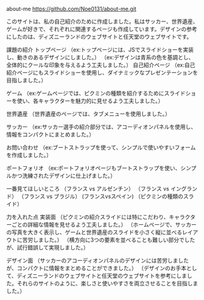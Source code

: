 about-me
https://github.com/Noe0131/about-me.git

このサイトは、私の自己紹介のために作成しました。私はサッカー、世界遺産、ゲームが好きで、それぞれに関連するページも作成しています。デザインの参考にしたのは、ディズニーランドのウェブサイトと任天堂のウェブサイトです。

課題の紹介
トップページ
（ex:トップページには、JSでスライドショーを実装し、動きのあるデザインにしました。）
（ex:デザインは青系の色を基調とし、全体的にクールな印象を与えるよう工夫しました。）
自己紹介ページ
（ex:自己紹介ページにもスライドショーを使用し、ダイナミックなプレゼンテーションを目指しました。）

ゲーム
（ex:ゲームページでは、ピクミンの種類を紹介するためにスライドショーを使い、各キャラクターを魅力的に見せるよう工夫しました。）

世界遺産
（世界遺産のページでは、タブメニューを使用しました。）

サッカー
（ex:サッカー選手の紹介部分では、アコーディオンパネルを使用し、情報をコンパクトにまとめました。）

お問い合わせ
（ex:ブートストラップを使って、シンプルで使いやすいフォームを作成しました。）

ポートフォリオ
（ex:ポートフォリオページもブートストラップを使い、シンプルかつ洗練されたデザインに仕上げました。）

一番見てほしいところ
（フランス vs アルゼンチン）
（フランス vs イングランド）
（フランス vs ブラジル）
 (フランスvsスペイン)
（ピクミンの種類のスライド）

力を入れた点
実装面
（ピクミンの紹介スライドには特にこだわり、キャラクターごとの詳細な情報を見せるよう工夫しました。）
（ホームページで、サッカーの写真を大きく表示し、ゲームと世界遺産のスライドを小さく縦に並べるレイアウトに苦労しました。）
（横方向に3つの要素を並べることも難しい部分でしたが、試行錯誤して実現しました。）

デザイン面
（サッカーのアコーディオンパネルのデザインには苦労しましたが、コンパクトに情報をまとめることができました。）
（デザインのお手本として、ディズニーランドのウェブサイトと任天堂のウェブサイトを参考にしました。それらのサイトのように、楽しさと使いやすさを両立させることを目指しました。）